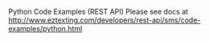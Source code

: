 Python Code Examples
(REST API) 
Please see docs at http://www.eztexting.com/developers/rest-api/sms/code-examples/python.html